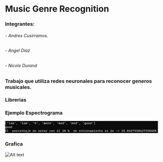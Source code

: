 # Music Genre Recognition

### Integrantes:
###### - Andres Cusirramos.
###### - Angel Diaz
###### - Nicole Durand

### Trabajo que utiliza redes neuronales para reconocer generos musicales.

### Librerias 

### Ejemplo Espectrograma
![Alt text](https://github.com/Andrescmm/Inteligencia-Artificial-2022-1/blob/main/Laboratorio%205/imagenes/1.png)
### Grafica 
![Alt text](https://github.com/AngelDario/MusicGenreRecognition/blob/master/spectrogram_images/10000_Rock_music.jpg)
